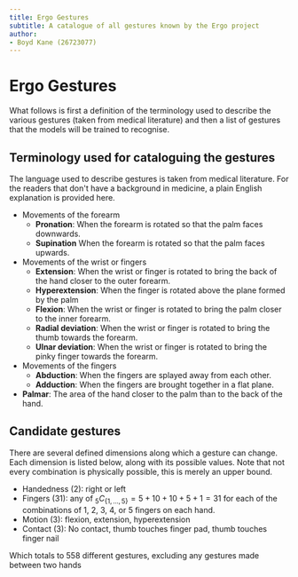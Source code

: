 ```yaml
---
title: Ergo Gestures
subtitle: A catalogue of all gestures known by the Ergo project
author: 
- Boyd Kane (26723077)
---
```

# Ergo Gestures
What follows is first a definition of the terminology used to describe the
various gestures (taken from medical literature) and then a list of gestures
that the models will be trained to recognise.

## Terminology used for cataloguing the gestures
The language used to describe gestures is taken from medical literature. For
the readers that don't have a background in medicine, a plain English
explanation is provided here.

- Movements of the forearm
    - **Pronation**: When the forearm is rotated so that the palm faces
      downwards.
    - **Supination** When the forearm is rotated so that the palm faces
      upwards.
- Movements of the wrist or fingers
    - **Extension**: When the wrist or finger is rotated to bring the back of the
      hand closer to the outer forearm.
    - **Hyperextension**: When the finger is rotated above the plane formed by
      the palm
    - **Flexion**: When the wrist or finger is rotated to bring the palm closer to
      the inner forearm.
    - **Radial deviation**: When the wrist or finger is rotated to bring the thumb
      towards the forearm.
    - **Ulnar deviation**: When the wrist or finger is rotated to bring the pinky
      finger towards the forearm.
- Movements of the fingers
    - **Abduction**: When the fingers are splayed away from each other.
    - **Adduction**: When the fingers are brought together in a flat plane.
- **Palmar**: The area of the hand closer to the palm than to the back of the
  hand.

## Candidate gestures

There are several defined dimensions along which a gesture can change. Each
dimension is listed below, along with its possible values. Note that not every
combination is physically possible, this is merely an upper bound.

- Handedness (2): right or left
- Fingers (31): any of $_5C_{\{1, \dots, 5\}} = 5 + 10 + 10 + 5 + 1 =
  31$ for each of the combinations of 1, 2, 3, 4, or 5 fingers on each hand.
- Motion (3): flexion, extension, hyperextension
- Contact (3): No contact, thumb touches finger pad, thumb touches finger nail

Which totals to 558 different gestures, excluding any gestures made between two
hands

